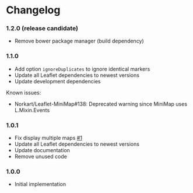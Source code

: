 # Changelog

### 1.2.0 (release candidate)

* Remove bower package manager (build dependency)

### 1.1.0

* Add option `ignoreDuplicates` to ignore identical markers
* Update all Leaflet dependencies to newest versions
* Update development dependencies

Known issues:
* Norkart/Leaflet-MiniMap#138: Deprecated warning since MiniMap uses L.Mixin.Events

### 1.0.1

* Fix display multiple maps [#1](https://github.com/Xennis/awesome-cluster-map/issues/1)
* Update all Leaflet dependencies to newest versions
* Update documentation
* Remove unused code

### 1.0.0

* Initial implementation


